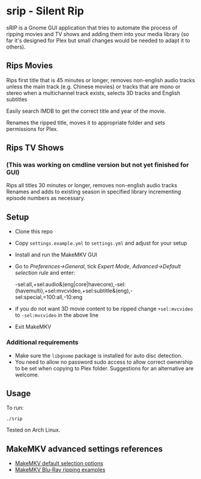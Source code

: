 # srip - Silent Rip

sRIP is a Gnome GUI application that tries to automate the process of ripping movies
and TV shows and adding them into your media library (so far it's designed for Plex
but small changes would be needed to adapt it to others).

## Rips Movies

Rips first title that is 45 minutes or longer, removes non-english audio tracks
unless the main track (e.g. Chinese movies) or tracks that are mono or stereo
when a multichannel track exists, selects 3D tracks and English subtitles

Easily search IMDB to get the correct title and year of the movie.

Renames the ripped title, moves it to appropriate folder and sets permissions
for Plex.

## Rips TV Shows

### (This was working on cmdline version but not yet finished for GUI)

Rips all titles 30 minutes or longer, removes non-english audio tracks
Renames and adds to existing season in specified library incrementing episode numbers
as necessary.

## Setup

* Clone this repo
* Copy `settings.example.yml` to `settings.yml` and adjust for your setup
* Install and run the MakeMKV GUI
* Go to *Preferences->General*, tick *Expert Mode*,
  *Advanced->Default selection rule* and enter:

    -sel:all,+sel:audio&(eng|core|havecore),-sel:(havemulti),+sel:mvcvideo,+sel:subtitle&(eng),-sel:special,=100:all,-10:eng

* if you do not want 3D movie content to be ripped change `+sel:mvcvideo`
  to `-sel:mvcvideo` in the above line
* Exit MakeMKV

### Additional requirements

* Make sure the `libgnome` package is installed for auto disc detection.
* You need to allow no password sudo access to allow correct ownership
  to be set when copying to Plex folder. Suggestions for an alternative
  are welcome.

## Usage

To run:

    ./srip

Tested on Arch Linux.

## MakeMKV advanced settings references

* [MakeMKV default selection options](ttp://www.makemkv.com/forum2/viewtopic.php?f=10&t=4386#p17399)
* [MakeMKV Blu-Ray ripping examples](http://wiki.indie-it.com/wiki/Blu-Ray)
